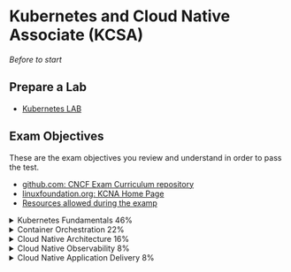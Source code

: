 
# Kubernetes and Cloud Native Associate (KCSA)

_Before to start_ 


## Prepare a Lab
- [Kubernetes LAB](labs-kcna/README.md)

## Exam Objectives
These are the exam objectives you review and understand in order to pass the test.

* [github.com: CNCF Exam Curriculum repository ](https://github.com/cncf/curriculum)
* [linuxfoundation.org: KCNA Home Page](https://training.linuxfoundation.org/certification/kubernetes-cloud-native-associate/)
* [Resources allowed during the examp](https://docs.linuxfoundation.org/tc-docs/certification/certification-resources-allowed#certified-kubernetes-administrator-cka-and-certified-kubernetes-application-developer-ckad)


<details><summary>Kubernetes Fundamentals 46%</summary>
<p>

- [Kubernetes Resources]()
- [Kubernetes Architecture]()
- [Kubernetes API]()
- [Containers]()
- [Scheduling]()

</p>
</details>

<details><summary>Container Orchestration 22%</summary>
<p>

- [Container Orchestration Fundamentals]()
- [Runtime]()
- [Security]()
- [Networking]()
- [Service Mesh]()
- [Storage]()

</p>
</details>

<details><summary>Cloud Native Architecture 16%</summary>
<p>

- [Autoscaling]()
- [Serverless]()
- [Community and Governance]()
- [Roles and Personas]()
- [Open Standards]()

</p>
</details>

<details><summary>Cloud Native Observability 8%</summary>
<p>

- [Telemetry & Observability]()
- [Prometheus]()
- [Cost Management]()

</p>
</details>

<details><summary>Cloud Native Application Delivery 8%</summary>
<p>

- [Application Delivery Fundamentals]()
- [GitOps]()
- [CI/CD]()

</p>
</details>
